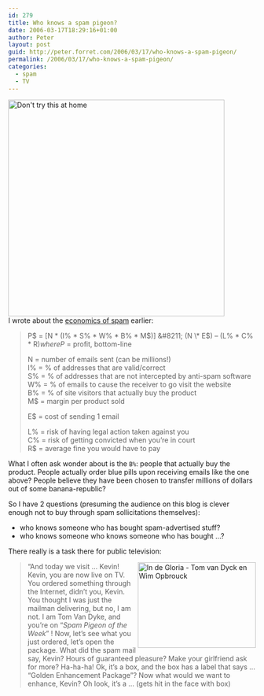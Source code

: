 ```yaml
---
id: 279
title: Who knows a spam pigeon?
date: 2006-03-17T18:29:16+01:00
author: Peter
layout: post
guid: http://peter.forret.com/2006/03/17/who-knows-a-spam-pigeon/
permalink: /2006/03/17/who-knows-a-spam-pigeon/
categories:
  - spam
  - TV
---
```

[<img src="http://static.flickr.com/45/113281276_7b755b9a7f.jpg" width="440" alt="Don't try this at home" />](http://www.flickr.com/photos/pforret/113281276/ "Photo Sharing")  
I wrote about the [economics of spam](http://peter.forret.com/2005/10/30/spam-economics-government-role/) earlier:

> P$ = [N \* (I% \* S% \* W% \* B% \* M$)] &#8211; (N \* E$) &#8211; (L% \* C% \* R$)  
> where  
> P$ = profit, bottom-line
> 
> N = number of emails sent (can be millions!)  
> I% = % of addresses that are valid/correct  
> S% = % of addresses that are not intercepted by anti-spam software  
> W% = % of emails to cause the receiver to go visit the website  
> B% = % of site visitors that actually buy the product  
> M$ = margin per product sold
> 
> E$ = cost of sending 1 email
> 
> L% = risk of having legal action taken against you  
> C% = risk of getting convicted when you’re in court  
> R$ = average fine you would have to pay

What I often ask wonder about is the `B%`: people that actually buy the product. People actually order blue pills upon receiving emails like the one above? People believe they have been chosen to transfer millions of dollars out of some banana-republic?  
<!--more-->

  
So I have 2 questions (presuming the audience on this blog is clever enough not to buy through spam sollicitations themselves):

  * who knows someone who has bought spam-advertised stuff?
  * who knows someone who knows someone who has bought &#8230;?

There really is a task there for public television:

[<img loading="lazy" src="http://static.flickr.com/40/113798386_b597b03f0d_m.jpg" width="240" height="174" alt="In de Gloria - Tom van Dyck en Wim Opbrouck" style="float: right" />](http://www.flickr.com/photos/pforret/113798386/ "Photo Sharing")

> &#8220;And today we visit &#8230; Kevin! Kevin, you are now live on TV. You ordered something through the Internet, didn&#8217;t you, Kevin. You thought I was just the mailman delivering, but no, I am not. I am Tom Van Dyke, and you&#8217;re on &#8220;_Spam Pigeon of the Week_&#8221; ! Now, let&#8217;s see what you just ordered, let&#8217;s open the package. What did the spam mail say, Kevin? Hours of guaranteed pleasure? Make your girlfriend ask for more? Ha-ha-ha! Ok, it&#8217;s a box, and the box has a label that says &#8230; &#8220;Golden Enhancement Package&#8221;? Now what would we want to enhance, Kevin? Oh look, it&#8217;s a &#8230; (gets hit in the face with box)
